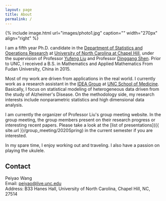 ```yaml
---
layout: page
title: About
permalink: /
---
```


{% include image.html url="images/photo1.jpg" caption="" width="270px" align="right" %}

I am a fifth year Ph.D. candidate in the [Department of Statistics and Operations Research](http://stat-or.unc.edu/) at [University of North Carolina at Chapel Hill](http://unc.edu/), under the supervision of Professor [Yufeng Liu](http://www.unc.edu/~yfliu/) and Professor [Dinggang Shen](https://www.med.unc.edu/radiology/copy_of_faculty-overview/shen/). Prior to UNC, I received a B.S. in Mathematics and Applied Mathematics From Fudan University, China in 2015.

Most of my work are driven from applications in the real world. I currently work as a research assistant in the [IDEA Group](https://www.med.unc.edu/bric/ideagroup) at [UNC School of Medicine](http://www.med.unc.edu/). Basically, I focus on statistical modeling of heterogeneous data driven from the study of Alzheimer's Disease. On the methodology side, my research interests include nonparametric statistics and high dimensional data analysis. 

I am currently the organizer of Professor Liu's group meeting website. In the group meeting, the group members present on their research progress or interesting recent papers. Please take a look at the [list of presentations]({{ site.url }}/group_meeting/2020Spring) in the current semester if you are interested.

In my spare time, I enjoy working out and traveling. I also have a passion on playing the ukulele.

## Contact

Peiyao Wang <br />
Email: [peiyao@live.unc.edu]<br />
Address: B33 Hanes Hall, University of North Carolina, Chapel Hill, NC, 27514<br />

[peiyao@live.unc.edu]: mailto:peiyao@live.unc.edu
